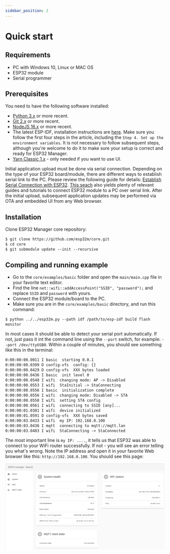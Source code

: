 ```yaml
---
sidebar_position: 2
---
```


# Quick start

## Requirements
* PC with Windows 10, Linux or MAC OS
* ESP32 module
* Serial programmer


## Prerequisites
You need to have the following software installed:
* [Python 3.x](//www.python.org/downloads/) or more recent.
* [Git 2.x](//git-scm.com/downloads) or more recent.
* [NodeJS 16.x](//nodejs.org/en/) or more recent.
* The latest ESP-IDF, installation instructions are [here](//docs.espressif.com/projects/esp-idf/en/latest/esp32/get-started/index.html). Make sure you follow the first four steps in the article, including the `Step 4. Set up the environment variables`. It is not necessary to follow subsequent steps, although you're welcome to do it to make sure your setup is correct and ready for ESP32 Manager.
* [Yarn Classic 1.x](//classic.yarnpkg.com/en/docs/install/#windows-stable) - only needed if you want to use UI.


Initial application upload must be done via serial connection. Depending on the type of your ESP32 board/module, there are different ways to establish serial link to the PC. 
Please review the following guide for details: [Establish Serial Connection with ESP32](//docs.espressif.com/projects/esp-idf/en/latest/esp32/get-started/establish-serial-connection.html).
[This seach](//www.google.com/search?q=esp32+serial+programmer) also yields plenty of relevant guides and tutorials to connect ESP32 module to a PC over serial link.
After the initial upload, subsequent application updates may be performed via OTA and embedded UI from any Web browser.

## Installation

Clone ESP32 Manager core repository:

```shell
$ git clone https://github.com/esp32m/core.git
$ cd core
$ git submodule update --init --recursive
```

## Compiling and running example

* Go to the `core/examples/basic` folder and open the `main/main.cpp` file in your favorite text editor.
* Find the line `net::wifi::addAccessPoint("SSID", "password");` and replace `SSID` and `password` with yours.
* Connect the ESP32 module/board to the PC.
* Make sure you are in the `core/examples/basic` directory, and run this command:

```shell
$ python ../../esp32m.py --path idf /path/to/esp-idf build flash monitor
```
In most cases it should be able to detect your serial port automatically. If not, just pass it int the command line using the `--port` switch, for example: `--port /dev/ttyUSB0`. 
Within a couple of minutes, you should see something like this in the terminal: 

```
0:00:00:00.0011 I basic  starting 0.0.1
0:00:00:00.0399 D config-vfs  config: {}
0:00:00:00.0429 D config-vfs  XXX bytes loaded
0:00:00:00.0436 I basic  init level 0
0:00:00:00.0548 I wifi  changing mode: AP -> Disabled
0:00:00:00.0553 I wifi  StaInitial -> StaConnecting
0:00:00:00.0556 I basic  initialization complete
0:00:00:00.0556 I wifi  changing mode: Disabled -> STA
0:00:00:00.0558 I wifi  setting STA config
0:00:00:00.0561 I wifi  connecting to SSID [any]...
0:00:00:01.0381 I wifi  device initialized
0:00:00:01.0591 D config-vfs  XXX bytes saved
0:00:00:03.0433 I wifi  my IP: 192.168.0.100
0:00:00:03.0436 I mqtt  connecting to mqtt://mqtt.lan
0:00:00:03.0483 I wifi  StaConnecting -> StaConnected
```

The most important line is `my IP: ....`, it tells us that ESP32 was able to connect to your WiFi router successfully. If not - you will see an error telling you what's wrong.
Note the IP address and open it in your favorite Web browser like this: `http://192.168.0.100`. You should see this page:

![example-basic-ui](../static/img/esp32m-example-basic.png)
